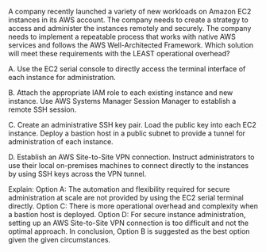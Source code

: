 A company recently launched a variety of new workloads on Amazon EC2 instances in its AWS account. The company needs to create a strategy to access and administer the instances remotely and securely. The company needs to implement a repeatable process that works with native AWS services and follows the AWS Well-Architected Framework. Which solution will meet these requirements with the LEAST operational overhead? 

A. Use the EC2 serial console to directly access the terminal interface of each instance for administration. 

B. Attach the appropriate IAM role to each existing instance and new instance. Use AWS Systems Manager Session Manager to establish a remote SSH session. 

C. Create an administrative SSH key pair. Load the public key into each EC2 instance. Deploy a bastion host in a public subnet to provide a tunnel for administration of each instance. 

D. Establish an AWS Site-to-Site VPN connection. Instruct administrators to use their local on-premises machines to connect directly to the instances by using SSH keys across the VPN tunnel.

Explain:
Option A: The automation and flexibility required for secure administration at scale are not provided by using the EC2 serial terminal directly. 
Option C: There is more operational overhead and complexity when a bastion host is deployed. 
Option D: For secure instance administration, setting up an AWS Site-to-Site VPN connection is too difficult and not the optimal approach. In conclusion, Option B is suggested as the best option given the given circumstances.